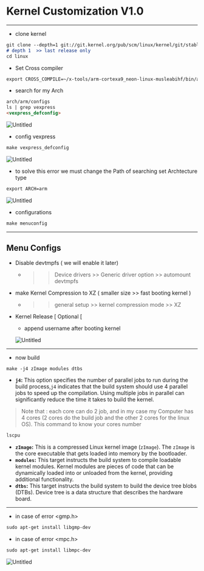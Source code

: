 # Kernel Customization V1.0
---

- clone kernel

```markdown
git clone --depth=1 git://git.kernel.org/pub/scm/linux/kernel/git/stable/linux.git
# depth 1  >> last release only
cd linux
```

- Set Cross compiler

```markdown
export CROSS_COMPILE=~/x-tools/arm-cortexa9_neon-linux-musleabihf/bin/arm-cortexa9_neon-linux-musleabihf-
```

- search for my Arch

```markdown
arch/arm/configs
ls | grep vexpress
<vexpress_defconfig>
```

![Untitled](https://github.com/Ossa180/Embedded_Linux/blob/main/Linux_Custom/Tasks/kernel_V1.0/Untitled.png)

- config vexpress

```markdown
make vexpress_defconfig
```

![Untitled](https://github.com/Ossa180/Embedded_Linux/blob/main/Linux_Custom/Tasks/kernel_V1.0/Untitled%201.png)

- to solve this error we must change the Path of searching
set Archtecture type

```markdown
export ARCH=arm
```

![Untitled](https://prod-files-secure.s3.us-west-2.amazonaws.com/e6d02fce-f9fb-49b0-8412-b5d0f350fe90/2d785879-8328-4405-acf1-52b681349499/Untitled.png)

- configurations

```markdown
make menuconfig
```

---

## Menu Configs

- Disable devtmpfs ( we will enable it later)
    - >>  Device drivers >> Generic driver option >>  automount devtmpfs
- make Kernel Compression to XZ ( smaller size >> fast booting kernel )
    - >> general setup >> kernel compression mode >>  XZ
- Kernel Release [ Optional [
    - append username after booting kernel
    
    ![Untitled](https://prod-files-secure.s3.us-west-2.amazonaws.com/e6d02fce-f9fb-49b0-8412-b5d0f350fe90/71db6a05-806d-4cc4-a532-a41b4bbb372a/Untitled.png)
    

---

- now build

```markdown
make -j4 zImage modules dtbs
```

- **`j4`:** This option specifies the number of parallel jobs to run during the build process,`j4` indicates that the build system should use 4 parallel jobs to speed up the compilation. Using multiple jobs in parallel can significantly reduce the time it takes to build the kernel.

> Note that : each core can do 2 job, and in my case my Computer has 4 cores (2 cores do the build job and the other 2 cores for the linux OS). This command to know your cores number
> 

```markdown
lscpu
```

- **`zImage`:** This is a compressed Linux kernel image (`zImage`). The `zImage` is the core executable that gets loaded into memory by the bootloader.
- **`modules`:** This target instructs the build system to compile loadable kernel modules. Kernel modules are pieces of code that can be dynamically loaded into or unloaded from the kernel, providing additional functionality.
- **`dtbs`:** This target instructs the build system to build the device tree blobs (DTBs). Device tree is a data structure that describes the hardware board.

---

- in case of error <gmp.h>

```markdown
sudo apt-get install libgmp-dev
```

- in case of error <mpc.h>

```markdown
sudo apt-get install libmpc-dev
```

![Untitled](https://prod-files-secure.s3.us-west-2.amazonaws.com/e6d02fce-f9fb-49b0-8412-b5d0f350fe90/39758c8d-1e40-447c-b003-deda2c52423e/Untitled.png)
